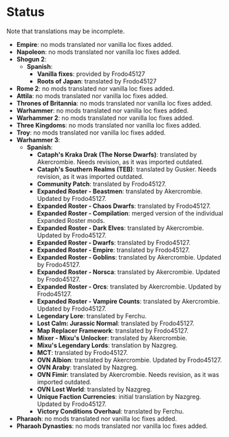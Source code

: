 # Status

Note that translations may be incomplete.

- **Empire**: no mods translated nor vanilla loc fixes added.
- **Napoleon**: no mods translated nor vanilla loc fixes added.
- **Shogun 2**:
    - **Spanish**:
        - **Vanilla fixes**: provided by Frodo45127
        - **Roots of Japan**: translated by Frodo45127
- **Rome 2**: no mods translated nor vanilla loc fixes added.
- **Attila**: no mods translated nor vanilla loc fixes added.
- **Thrones of Britannia**: no mods translated nor vanilla loc fixes added.
- **Warhammer**: no mods translated nor vanilla loc fixes added.
- **Warhammer 2**: no mods translated nor vanilla loc fixes added.
- **Three Kingdoms**: no mods translated nor vanilla loc fixes added.
- **Troy**: no mods translated nor vanilla loc fixes added.
- **Warhammer 3**:
    - **Spanish**:
        - **Cataph's Kraka Drak (The Norse Dwarfs)**: translated by Akercrombie. Needs revision, as it was imported outdated.
        - **Cataph's Southern Realms (TEB)**: translated by Gusker. Needs revision, as it was imported outdated.
        - **Community Patch**: translated by Frodo45127.
        - **Expanded Roster - Beastmen**: translated by Akercrombie. Updated by Frodo45127. 
        - **Expanded Roster - Chaos Dwarfs**: translated by Frodo45127. 
        - **Expanded Roster - Compilation**: merged version of the individual Expanded Roster mods. 
        - **Expanded Roster - Dark Elves**: translated by Akercrombie. Updated by Frodo45127.
        - **Expanded Roster - Dwarfs**: translated by Frodo45127.
        - **Expanded Roster - Empire**: translated by Frodo45127.
        - **Expanded Roster - Goblins**: translated by Akercrombie. Updated by Frodo45127.
        - **Expanded Roster - Norsca**: translated by Akercrombie. Updated by Frodo45127.
        - **Expanded Roster - Orcs**: translated by Akercrombie. Updated by Frodo45127.
        - **Expanded Roster - Vampire Counts**: translated by Akercrombie. Updated by Frodo45127.
        - **Legendary Lore**: translated by Ferchu.
        - **Lost Calm: Jurassic Normal**: translated by Frodo45127.
        - **Map Replacer Framework**: translated by Frodo45127.
        - **Mixer - Mixu's Unlocker**: translated by Akercrombie. 
        - **Mixu's Legendary Lords**: translation by Nazgreg.
        - **MCT**: translated by Frodo45127.
        - **OVN Albion**: translated by Akercrombie. Updated by Frodo45127.
        - **OVN Araby**: translated by Nazgreg.
        - **OVN Fimir**: translated by Akercrombie. Needs revision, as it was imported outdated.
        - **OVN Lost World**: translated by Nazgreg.
        - **Unique Faction Currencies**: initial translation by Nazgreg. Updated by Frodo45127.
        - **Victory Conditions Overhaul**: translated by Ferchu.
- **Pharaoh**: no mods translated nor vanilla loc fixes added.
- **Pharaoh Dynasties**: no mods translated nor vanilla loc fixes added.
